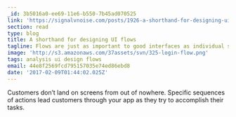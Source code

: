 ```yaml
---
_id: 3b5016a0-ee69-11e6-b550-7b45ad070525
link: 'https://signalvnoise.com/posts/1926-a-shorthand-for-designing-ui-flows'
section: read
type: blog
title: A shorthand for designing UI flows
tagline: Flows are just as important to good interfaces as individual screens are
image: 'http://s3.amazonaws.com/37assets/svn/325-login-flow.png'
tags: analysis ui design flows
email: 44e8f2569fcd795157035e74ed86ebd8
date: '2017-02-09T01:44:02.025Z'
---
```

Customers don’t land on screens from out of nowhere. Specific sequences of actions lead customers through your app as they try to accomplish their tasks.
